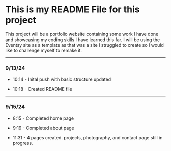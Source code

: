 # This is my README File for this project

This project will be a portfolio website containing some work I have done and showcasing my coding skills I have learned this far. I will be using the Eventsy site as a template as that was a site I struggled to create so I would like to challenge myself to remake it.

---

### 9/13/24

- 10:14 - Inital push with basic structure updated

- 10:18 - Created README file

---

### 9/15/24

- 8:15 - Completed home page

- 9:19 - Completed about page

- 11:31 - 4 pages created. projects, photography, and contact page still in progress.
